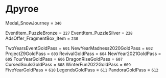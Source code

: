 # Другое

Medal_SnowJourney = `340`

EventItem_PuzzleBronze = `227`
EventItem_PuzzleSilver = `228`
AdsOffer_FragmentBox_Item = `230`

TwoYearsEventGoldPass = `601`
NewYearMadness2020GoldPass = `602`
ProjectZ9GoldPass = `603`
RevivalGoldPass = `604`
NewYear2021GoldPass = `605`
FourYearGoldPass = `606`
DragonRiseGoldPass = `607`
CursedSoulsGoldPass = `608`
WinterFun2022GoldPass = `609`
FiveYearGoldPass = `610`
LegendsGoldPass = `611`
PandoraGoldPass = `612`